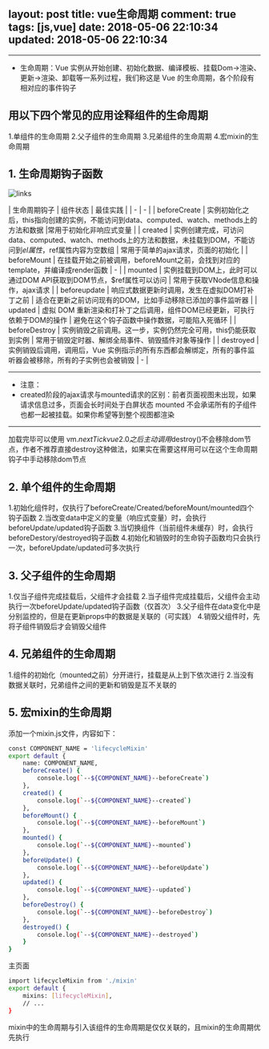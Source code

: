 layout: post
title: vue生命周期
comment: true
tags: [js,vue]
date: 2018-05-06 22:10:34
updated: 2018-05-06 22:10:34
---

------
<!-- more -->

- 生命周期：Vue 实例从开始创建、初始化数据、编译模板、挂载Dom→渲染、更新→渲染、卸载等一系列过程，我们称这是 Vue 的生命周期，各个阶段有相对应的事件钩子

## 用以下四个常见的应用诠释组件的生命周期
1.单组件的生命周期
2.父子组件的生命周期
3.兄弟组件的生命周期
4.宏mixin的生命周期

## 1. 生命周期钩子函数
![links](http://cdn.wangyuanqi.xyz/vue-live-size99741-rn616.png)

| 生命周期钩子 | 组件状态 | 最佳实践 | 
| - | - | 
| beforeCreate | 实例初始化之后，this指向创建的实例，不能访问到data、computed、watch、methods上的方法和数据 |常用于初始化非响应式变量 | 
| created | 实例创建完成，可访问data、computed、watch、methods上的方法和数据，未挂载到DOM，不能访问到$el属性，$ref属性内容为空数组 | 常用于简单的ajax请求，页面的初始化 | 
| beforeMount | 在挂载开始之前被调用，beforeMount之前，会找到对应的template，并编译成render函数 | - |
| mounted | 实例挂载到DOM上，此时可以通过DOM API获取到DOM节点，$ref属性可以访问 | 常用于获取VNode信息和操作，ajax请求 |
| beforeupdate | 响应式数据更新时调用，发生在虚拟DOM打补丁之前 | 适合在更新之前访问现有的DOM，比如手动移除已添加的事件监听器 |
| updated | 虚拟 DOM 重新渲染和打补丁之后调用，组件DOM已经更新，可执行依赖于DOM的操作 | 避免在这个钩子函数中操作数据，可能陷入死循环 |
| beforeDestroy | 实例销毁之前调用。这一步，实例仍然完全可用，this仍能获取到实例 | 常用于销毁定时器、解绑全局事件、销毁插件对象等操作 |
| destroyed | 实例销毁后调用，调用后，Vue 实例指示的所有东西都会解绑定，所有的事件监听器会被移除，所有的子实例也会被销毁 | - |

---
- 注意：
- created阶段的ajax请求与mounted请求的区别：前者页面视图未出现，如果请求信息过多，页面会长时间处于白屏状态
mounted 不会承诺所有的子组件也都一起被挂载。如果你希望等到整个视图都渲染
---
加载完毕可以使用 vm.$nextTick
vue2.0之后主动调用$destroy()不会移除dom节点，作者不推荐直接destroy这种做法，如果实在需要这样用可以在这个生命周期钩子中手动移除dom节点

## 2. 单个组件的生命周期
1.初始化组件时，仅执行了beforeCreate/Created/beforeMount/mounted四个钩子函数
2.当改变data中定义的变量（响应式变量）时，会执行beforeUpdate/updated钩子函数
3.当切换组件（当前组件未缓存）时，会执行beforeDestory/destroyed钩子函数
4.初始化和销毁时的生命钩子函数均只会执行一次，beforeUpdate/updated可多次执行

## 3. 父子组件的生命周期
1.仅当子组件完成挂载后，父组件才会挂载
2.当子组件完成挂载后，父组件会主动执行一次beforeUpdate/updated钩子函数（仅首次）
3.父子组件在data变化中是分别监控的，但是在更新props中的数据是关联的（可实践）
4.销毁父组件时，先将子组件销毁后才会销毁父组件

## 4. 兄弟组件的生命周期
1.组件的初始化（mounted之前）分开进行，挂载是从上到下依次进行
2.当没有数据关联时，兄弟组件之间的更新和销毁是互不关联的

## 5. 宏mixin的生命周期
添加一个mixin.js文件，内容如下：
```bash
const COMPONENT_NAME = 'lifecycleMixin'
export default {
    name: COMPONENT_NAME,
    beforeCreate() {
        console.log(`--${COMPONENT_NAME}--beforeCreate`)
    },
    created() {
        console.log(`--${COMPONENT_NAME}--created`)
    },
    beforeMount() {
        console.log(`--${COMPONENT_NAME}--beforeMount`)
    },
    mounted() {
        console.log(`--${COMPONENT_NAME}--mounted`)
    },
    beforeUpdate() {
        console.log(`--${COMPONENT_NAME}--beforeUpdate`)
    },
    updated() {
        console.log(`--${COMPONENT_NAME}--updated`)
    },
    beforeDestroy() {
        console.log(`--${COMPONENT_NAME}--beforeDestroy`)
    },
    destroyed() {
        console.log(`--${COMPONENT_NAME}--destroyed`)
    }
}
```
主页面
```bash
import lifecycleMixin from './mixin'
export default {
    mixins: [lifecycleMixin],
    // ...
}
```
mixin中的生命周期与引入该组件的生命周期是仅仅关联的，且mixin的生命周期优先执行

